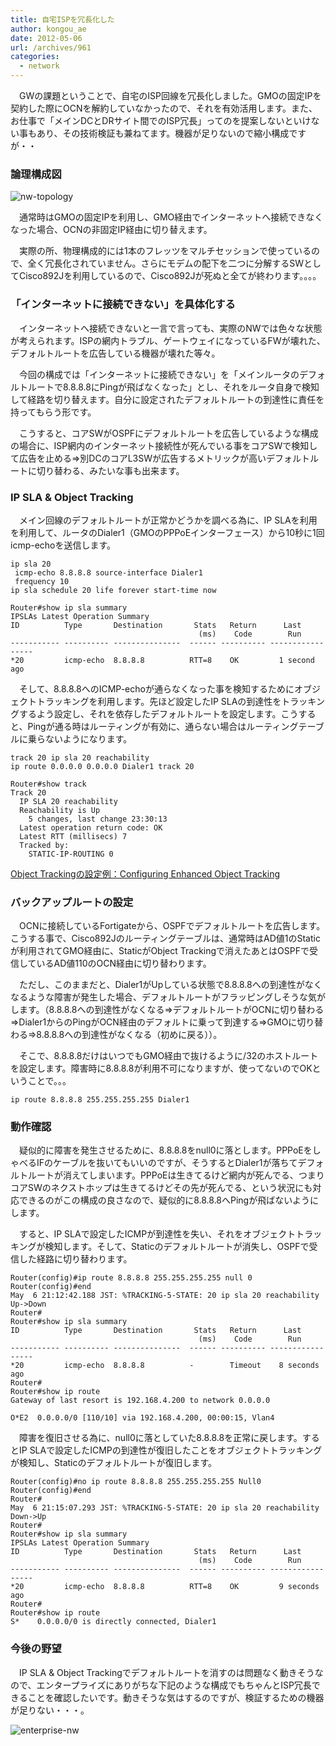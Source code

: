 ```yaml
---
title: 自宅ISPを冗長化した
author: kongou_ae
date: 2012-05-06
url: /archives/961
categories:
  - network
---
```

</p> 

　GWの課題ということで、自宅のISP回線を冗長化しました。GMOの固定IPを契約した際にOCNを解約していなかったので、それを有効活用します。また、お仕事で「メインDCとDRサイト間でのISP冗長」ってのを提案しないといけない事もあり、その技術検証も兼ねてます。機器が足りないので縮小構成ですが・・

### 論理構成図

![nw-topology][1]

　通常時はGMOの固定IPを利用し、GMO経由でインターネットへ接続できなくなった場合、OCNの非固定IP経由に切り替えます。

　実際の所、物理構成的には1本のフレッツをマルチセッションで使っているので、全く冗長化されていません。さらにモデムの配下を二つに分解するSWとしてCisco892Jを利用しているので、Cisco892Jが死ぬと全てが終わります。。。。

### 「インターネットに接続できない」を具体化する

　インターネットへ接続できないと一言で言っても、実際のNWでは色々な状態が考えられます。ISPの網内トラブル、ゲートウェイになっているFWが壊れた、デフォルトルートを広告している機器が壊れた等々。

　今回の構成では「インターネットに接続できない」を「メインルータのデフォルトルートで8.8.8.8にPingが飛ばなくなった」とし、それをルータ自身で検知して経路を切り替えます。自分に設定されたデフォルトルートの到達性に責任を持ってもらう形です。

　こうすると、コアSWがOSPFにデフォルトルートを広告しているような構成の場合に、ISP網内のインターネット接続性が死んでいる事をコアSWで検知して広告を止める⇒別DCのコアL3SWが広告するメトリックが高いデフォルトルートに切り替わる、みたいな事も出来ます。

### IP SLA & Object Tracking

　メイン回線のデフォルトルートが正常かどうかを調べる為に、IP SLAを利用を利用して、ルータのDialer1（GMOのPPPoEインターフェース）から10秒に1回icmp-echoを送信します。

<pre><code>ip sla 20
 icmp-echo 8.8.8.8 source-interface Dialer1
 frequency 10
ip sla schedule 20 life forever start-time now

Router#show ip sla summary
IPSLAs Latest Operation Summary
ID          Type       Destination       Stats   Return      Last
                                          (ms)    Code        Run
----------- ---------- ---------------  ------ ---------- ----------------- 
*20         icmp-echo  8.8.8.8          RTT=8    OK         1 second ago    
</code></pre>

　そして、8.8.8.8へのICMP-echoが通らなくなった事を検知するためにオブジェクトトラッキングを利用します。先ほど設定したIP SLAの到達性をトラッキングするよう設定し、それを依存したデフォルトルートを設定します。こうすると、Pingが通る時はルーティングが有効に、通らない場合はルーティングテーブルに乗らないようになります。

<pre><code>track 20 ip sla 20 reachability
ip route 0.0.0.0 0.0.0.0 Dialer1 track 20

Router#show track 
Track 20
  IP SLA 20 reachability
  Reachability is Up
    5 changes, last change 23:30:13
  Latest operation return code: OK
  Latest RTT (millisecs) 7
  Tracked by:
    STATIC-IP-ROUTING 0
</code></pre>

<a href="http://www.cisco.com/en/US/docs/ios/ipapp/configuration/guide/ipapp_eot.html" title="Configuring Enhanced Object Tracking" target="_blank">Object Trackingの設定例：Configuring Enhanced Object Tracking</a>

### バックアップルートの設定

　OCNに接続しているFortigateから、OSPFでデフォルトルートを広告します。こうする事で、Cisco892Jのルーティングテーブルは、通常時はAD値1のStaticが利用されてGMO経由に、StaticがObject Trackingで消えたあとはOSPFで受信しているAD値110のOCN経由に切り替わります。

　ただし、このままだと、Dialer1がUpしている状態で8.8.8.8への到達性がなくなるような障害が発生した場合、デフォルトルートがフラッピングしそうな気がします。（8.8.8.8への到達性がなくなる⇒デフォルトルートがOCNに切り替わる⇒Dialer1からのPingがOCN経由のデフォルトに乗って到達する⇒GMOに切り替わる⇒8.8.8.8への到達性がなくなる（初めに戻る））。

　そこで、8.8.8.8だけはいつでもGMO経由で抜けるように/32のホストルートを設定します。障害時に8.8.8.8が利用不可になりますが、使ってないのでOKということで。。。

<pre><code>ip route 8.8.8.8 255.255.255.255 Dialer1
</code></pre>

### 動作確認

　疑似的に障害を発生させるために、8.8.8.8をnull0に落とします。PPPoEをしゃべるIFのケーブルを抜いてもいいのですが、そうするとDialer1が落ちてデフォルトルートが消えてしまいます。PPPoEは生きてるけど網内が死んでる、つまりコアSWのネクストホップは生きてるけどその先が死んでる、という状況にも対応できるのがこの構成の良さなので、疑似的に8.8.8.8へPingが飛ばないようにします。

　すると、IP SLAで設定したICMPが到達性を失い、それをオブジェクトトラッキングが検知します。そして、Staticのデフォルトルートが消失し、OSPFで受信した経路に切り替わります。

<pre><code>Router(config)#ip route 8.8.8.8 255.255.255.255 null 0
Router(config)#end
May  6 21:12:42.188 JST: %TRACKING-5-STATE: 20 ip sla 20 reachability Up-&gt;Down
Router#
Router#show ip sla summary 
ID          Type       Destination       Stats   Return      Last
                                          (ms)    Code        Run
----------- ---------- ---------------  ------ ---------- ----------------- 
*20         icmp-echo  8.8.8.8          -        Timeout    8 seconds ago      
Router#
Router#show ip route
Gateway of last resort is 192.168.4.200 to network 0.0.0.0

O*E2  0.0.0.0/0 [110/10] via 192.168.4.200, 00:00:15, Vlan4
</code></pre>

　障害を復旧させる為に、null0に落としていた8.8.8.8を正常に戻します。するとIP SLAで設定したICMPの到達性が復旧したことをオブジェクトトラッキングが検知し、Staticのデフォルトルートが復旧します。

<pre><code>Router(config)#no ip route 8.8.8.8 255.255.255.255 Null0
Router(config)#end
Router#
May  6 21:15:07.293 JST: %TRACKING-5-STATE: 20 ip sla 20 reachability Down-&gt;Up
Router#
Router#show ip sla summary        
IPSLAs Latest Operation Summary
ID          Type       Destination       Stats   Return      Last
                                          (ms)    Code        Run
----------- ---------- ---------------  ------ ---------- ----------------- 
*20         icmp-echo  8.8.8.8          RTT=8    OK         9 seconds ago  
Router#
Router#show ip route 
S*    0.0.0.0/0 is directly connected, Dialer1
</code></pre>

### 今後の野望

　IP SLA & Object Trackingでデフォルトルートを消すのは問題なく動きそうなので、エンタープライズにありがちな下記のような構成でもちゃんとISP冗長できることを確認したいです。動きそうな気はするのですが、検証するための機器が足りない・・・。

![enterprise-nw][2]

 [1]: https://aimless.jp/blog/images/dr.png
 [2]: https://aimless.jp/blog/images/enterprise.png